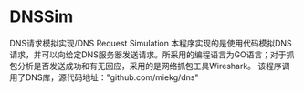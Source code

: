# DNSSim
DNS请求模拟实现/DNS Request Simulation
本程序实现的是使用代码模拟DNS请求，并可以向给定DNS服务器发送请求。所采用的编程语言为GO语言；对于抓包分析是否发送成功和有无回应，采用的是网络抓包工具Wireshark。
该程序调用了DNS库，源代码地址："github.com/miekg/dns"
